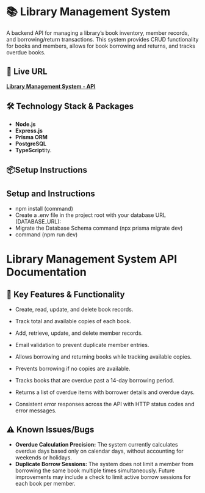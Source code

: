 # 📚 Library Management System

A backend API for managing a library’s book inventory, member records, and borrowing/return transactions. This system provides CRUD functionality for books and members, allows for book borrowing and returns, and tracks overdue books.

## 🚀 Live URL
**[Library Management System - API](https://your-live-url-here.com)**

## 🛠 Technology Stack & Packages

- **Node.js** 
- **Express.js** 
- **Prisma ORM**
- **PostgreSQL** 
- **TypeScript**ity.

## 📦Setup Instructions


## Setup and Instructions

- npm install  (command)
- Create a .env file in the project root with your database URL (DATABASE_URL):
- Migrate the Database Schema  command (npx prisma migrate dev) 
- command (npm run dev)



# Library Management System API Documentation

## 🌟 Key Features & Functionality


- Create, read, update, and delete book records.
- Track total and available copies of each book.

- Add, retrieve, update, and delete member records.
- Email validation to prevent duplicate member entries.

- Allows borrowing and returning books while tracking available copies.
- Prevents borrowing if no copies are available.

- Tracks books that are overdue past a 14-day borrowing period.
- Returns a list of overdue items with borrower details and overdue days.

- Consistent error responses across the API with HTTP status codes and error messages.



## ⚠ Known Issues/Bugs

- **Overdue Calculation Precision:** The system currently calculates overdue days based only on calendar days, without accounting for weekends or holidays.
- **Duplicate Borrow Sessions:** The system does not limit a member from borrowing the same book multiple times simultaneously. Future improvements may include a check to limit active borrow sessions for each book per member.
